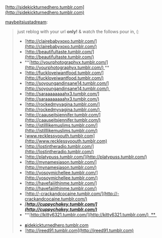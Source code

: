 <!--
id: 4618759414
link: http://jreed91.tumblr.com/post/4618759414/want-more-than-4000-followers
slug: want-more-than-4000-followers
date: Thu Apr 14 2011 18:44:21 GMT-0500 (CDT)
publish: 2011-04-014
tags: 
title: Want more than 4000+ followers?!
-->


[http://sidekickturnedhero.tumblr.com](http://sidekickturnedhero.tumblr.com)

[maybeitsjustadream](http://maybeitsjustadream.tumblr.com/post/1980986496/want-more-than-4000-followers):

> just reblog with your url **only!** & watch the follows pour in, (:
>
> -   [](http://clairebabyxoxo.tumblr.com/)[http://clairebabyxoxo.tumblr.com/](http://clairebabyxoxo.tumblr.com/)
> -   [](http://beautifultaste.tumblr.com/)[http://beautifultaste.tumblr.com/](http://beautifultaste.tumblr.com/)
> -   **[](http://yourphotographyx.tumblr.com/)[http://yourphotographyx.tumblr.com/](http://yourphotographyx.tumblr.com/) **
> -   [](http://fuckloveiwantfood.tumblr.com/)[http://fuckloveiwantfood.tumblr.com/](http://fuckloveiwantfood.tumblr.com/)
> -   [](http://soyoungandinsane14.tumblr.com/)[http://soyoungandinsane14.tumblr.com/](http://soyoungandinsane14.tumblr.com/) 
> -   [](http://saraaaaaaaahx3.tumblr.com/)[http://saraaaaaaaahx3.tumblr.com/](http://saraaaaaaaahx3.tumblr.com/)
> -   [](http://rockedmyvagina.tumblr.com/)[http://rockedmyvagina.tumblr.com/](http://rockedmyvagina.tumblr.com/) 
> -   [](http://caauseitsjennifer.tumblr.com/)[http://caauseitsjennifer.tumblr.com/](http://caauseitsjennifer.tumblr.com/)
> -   [](http://istilllikemuslims.tumblr.com/)[http://istilllikemuslims.tumblr.com/](http://istilllikemuslims.tumblr.com/)
> -   [](http://www.recklessyoouth.tumblr.com)[www.recklessyoouth.tumblr.com](http://www.recklessyoouth.tumblr.com)
> -   [](http://lostintheradio.tumblr.com/)[http://lostintheradio.tumblr.com/](http://lostintheradio.tumblr.com/)
> -   [](http://platypuss.tumblr.com/)[http://platypuss.tumblr.com/](http://platypuss.tumblr.com/)
> -   [](http://mynamesjason.tumblr.com/)[http://mynamesjason.tumblr.com/](http://mynamesjason.tumblr.com/)
> -   [](http://yosoymichellee.tumblr.com/)[http://yosoymichellee.tumblr.com/](http://yosoymichellee.tumblr.com/)
> -   [](http://havefaiiithinme.tumblr.com/)[http://havefaiiithinme.tumblr.com/](http://havefaiiithinme.tumblr.com/)
> -   [](http://-crackandcocaine.tumblr.com/)[http://-crackandcocaine.tumblr.com/](http://-crackandcocaine.tumblr.com/)
> -   ***[](http://cuppychakey.tumblr.com/)[http://cuppychakey.tumblr.com/](http://cuppychakey.tumblr.com/)***
> -   **[](http://kitty6321.tumblr.com/)[http://kitty6321.tumblr.com/](http://kitty6321.tumblr.com/)  ** 
>                   
> -   ***[s](http://sidekickturnedhero.tumblr.com/)***[idekickturnedhero.tumblr.com](http://sidekickturnedhero.tumblr.com/)
> -   [http://jreed91.tumblr.com](http://jreed91.tumblr.com)


